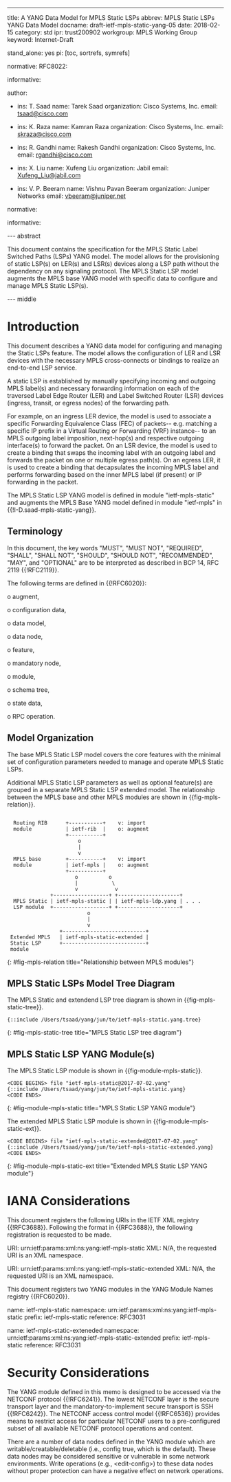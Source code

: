 ---
title: A YANG Data Model for MPLS Static LSPs
abbrev: MPLS Static LSPs YANG Data Model
docname: draft-ietf-mpls-static-yang-05
date: 2018-02-15
category: std
ipr: trust200902
workgroup: MPLS Working Group
keyword: Internet-Draft

stand_alone: yes
pi: [toc, sortrefs, symrefs]

normative:
  RFC8022:

informative:

author:

 -
    ins: T. Saad
    name: Tarek Saad
    organization: Cisco Systems, Inc.
    email: tsaad@cisco.com

 -
    ins: K. Raza
    name: Kamran Raza
    organization: Cisco Systems, Inc.
    email: skraza@cisco.com

 -
    ins: R. Gandhi
    name: Rakesh Gandhi
    organization: Cisco Systems, Inc.
    email: rgandhi@cisco.com

 -
    ins: X. Liu
    name: Xufeng Liu
    organization: Jabil
    email: Xufeng_Liu@jabil.com

 -
    ins: V. P. Beeram
    name: Vishnu Pavan Beeram
    organization: Juniper Networks
    email: vbeeram@juniper.net

normative:

informative:

--- abstract

This document contains the specification for the MPLS Static Label Switched Paths (LSPs) YANG model. The model allows for
the provisioning of static LSP(s) on LER(s) and LSR(s) devices along a LSP path without the dependency on any signaling protocol.
The MPLS Static LSP model augments the MPLS base YANG model with specific data to configure and manage MPLS Static LSP(s).

--- middle

# Introduction

This document describes a YANG data model for configuring and managing the Static LSPs feature. The model allows
the configuration of LER and LSR devices with the necessary MPLS cross-connects or bindings to realize an
end-to-end LSP service.

A static LSP is established by manually specifying incoming and outgoing MPLS label(s) and necessary forwarding
information on each of the traversed Label Edge Router (LER) and Label Switched Router (LSR) devices 
(ingress, transit, or egress nodes) of the forwarding path.

For example, on an ingress LER device, the model is used to associate a specific Forwarding Equivalence Class
(FEC) of packets-- e.g. matching a specific IP prefix in a Virtual Routing or Forwarding (VRF) instance--
to an MPLS outgoing label imposition, next-hop(s) and respective outgoing interface(s) to forward the packet.
On an LSR device, the model is used to create a binding that
swaps the incoming label with an outgoing label and forwards the packet on one or multiple egress path(s).
On an egress LER, it is used to create a binding that decapsulates the incoming MPLS label and performs forwarding 
based on the inner MPLS label (if present) or IP forwarding in the packet.

The MPLS Static LSP YANG model is defined in module "ietf-mpls-static" and augments the MPLS Base YANG model defined
in module "ietf-mpls" in {{!I-D.saad-mpls-static-yang}}.

## Terminology

In this document, the key words "MUST", "MUST NOT", "REQUIRED",
"SHALL", "SHALL NOT", "SHOULD", "SHOULD NOT", "RECOMMENDED", "MAY",
and "OPTIONAL" are to be interpreted as described in BCP 14, RFC 2119
{{!RFC2119}}.

   The following terms are defined in {{!RFC6020}}:

   o  augment,

   o  configuration data,

   o  data model,

   o  data node,

   o  feature,

   o  mandatory node,

   o  module,

   o  schema tree,

   o  state data,

   o  RPC operation.

## Model Organization

The base MPLS Static LSP model covers the core features with the minimal set of configuration parameters needed to
manage and operate MPLS Static LSPs.

Additional MPLS Static LSP parameters as well as optional feature(s) are grouped in a separate MPLS Static LSP
extended model. The relationship between the MPLS base and other MPLS modules are shown in {{fig-mpls-relation}}.
 
~~~~~~~~~~~

  Routing RIB      +-----------+    v: import
  module           | ietf-rib  |    o: augment
                   +-----------+
                       o
                       |
                       v
  MPLS base        +-----------+    v: import
  module           | ietf-mpls |    o: augment
                   +-----------+
                      o          o
                      |           \
                      v            v
              +------------------+ +--------------------+
  MPLS Static | ietf-mpls-static | | ietf-mpls-ldp.yang | . . .
  LSP module  +------------------+ +--------------------+
                          o
                          |
                          v
                 +---------------------------+
 Extended MPLS   | ietf-mpls-static-extended |
 Static LSP      +---------------------------+
 module

~~~~~~~~~~~
{: #fig-mpls-relation title="Relationship between MPLS modules"}

## MPLS Static LSPs Model Tree Diagram

The MPLS Static and extendend LSP tree diagram is shown in {{fig-mpls-static-tree}}.

~~~~~~~~~~
{::include /Users/tsaad/yang/jun/te/ietf-mpls-static.yang.tree}
~~~~~~~~~~
{: #fig-mpls-static-tree title="MPLS Static LSP tree diagram"}

## MPLS Static LSP YANG Module(s)

The MPLS Static LSP module is shown in {{fig-module-mpls-static}}.

~~~
<CODE BEGINS> file "ietf-mpls-static@2017-07-02.yang"
{::include /Users/tsaad/yang/jun/te/ietf-mpls-static.yang}
<CODE ENDS>
~~~
{: #fig-module-mpls-static title="MPLS Static LSP YANG module"}


The extended MPLS Static LSP module is shown in {{fig-module-mpls-static-ext}}.

~~~~~~~~~~
<CODE BEGINS> file "ietf-mpls-static-extended@2017-07-02.yang"
{::include /Users/tsaad/yang/jun/te/ietf-mpls-static-extended.yang}
<CODE ENDS>
~~~~~~~~~~
{: #fig-module-mpls-static-ext title="Extended MPLS Static LSP YANG module"}

# IANA Considerations

This document registers the following URIs in the IETF XML registry
{{!RFC3688}}.
Following the format in {{RFC3688}}, the following registration is
requested to be made.

   URI: urn:ietf:params:xml:ns:yang:ietf-mpls-static
   XML: N/A, the requested URI is an XML namespace.

   URI: urn:ietf:params:xml:ns:yang:ietf-mpls-static-extended
   XML: N/A, the requested URI is an XML namespace.

This document registers two YANG modules in the YANG Module Names
registry {{RFC6020}}.

   name:       ietf-mpls-static
   namespace:  urn:ietf:params:xml:ns:yang:ietf-mpls-static
   prefix:     ietf-mpls-static
   reference:  RFC3031

   name:       ietf-mpls-static-exteneded
   namespace:  urn:ietf:params:xml:ns:yang:ietf-mpls-static-extended
   prefix:     ietf-mpls-static
   reference:  RFC3031

# Security Considerations

The YANG module defined in this memo is designed to be accessed via
the NETCONF protocol {{!RFC6241}}.  The lowest NETCONF layer is the
secure transport layer and the mandatory-to-implement secure
transport is SSH {{!RFC6242}}.  The NETCONF access control model
{{!RFC6536}} provides means to restrict access for particular NETCONF
users to a pre-configured subset of all available NETCONF protocol
operations and content.

There are a number of data nodes defined in the YANG module which are
writable/creatable/deletable (i.e., config true, which is the
default).  These data nodes may be considered sensitive or vulnerable
in some network environments.  Write operations (e.g., \<edit-config\>)
to these data nodes without proper protection can have a negative
effect on network operations.

